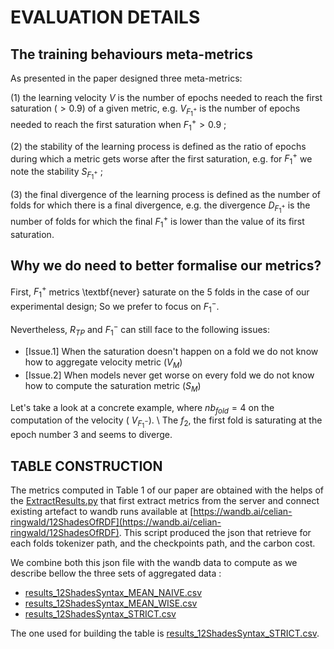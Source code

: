# EVALUATION DETAILS

## The training behaviours meta-metrics

As presented in the paper designed three meta-metrics: 

(1) the learning velocity $V$ is the number of epochs needed to reach the first saturation ($> 0.9$) of a given metric, e.g.  $V_{F^+_1}$ is the number of epochs needed to reach the first saturation when $F^+_1>0.9$ ; 

(2) the stability of the learning process is defined as the ratio of epochs during which a metric gets worse after the first saturation, e.g. for  $F^+_1$ we note the stability $S_{F^{+}_1}$ ; 

(3) the final divergence of the learning process is defined as the number of folds for which there is a final divergence, e.g. the divergence $D_{F^+_1}$ is the number of folds for which the final $F^+_1$ is lower than the value of its first saturation.

## Why we do need to better formalise our metrics?

First, $F_1^+$ metrics \textbf{never} saturate on the 5 folds in the case of our experimental design; So we prefer to focus on $F_1^-$. 

Nevertheless, $R_{TP}$ and $F_1^-$  can still face to the following issues: 
* [Issue.1] When the saturation doesn't happen on a fold we do not know how to aggregate velocity metric ($V_M$) 
* [Issue.2] When models never get worse on every fold we do not know how to compute the saturation metric ($S_M$)

Let's take a look at a concrete example, where $nb_{fold}=4$ on the computation of the velocity ( $V_{F^-_1}$). \\ The $f_2$, the first fold is saturating at the epoch number 3 and seems to diverge.  


## TABLE CONSTRUCTION
The metrics computed in Table 1 of our paper are obtained with the helps of the [ExtractResults.py](https://github.com/datalogism/12ShadesOfRDFSyntax/blob/main/eval/ExtractResults.py) that first extract metrics from the server and connect existing artefact to wandb runs available at [https://wandb.ai/celian-ringwald/12ShadesOfRDF](https://wandb.ai/celian-ringwald/12ShadesOfRDF). This script produced the json that retrieve for each folds tokenizer path, and the checkpoints path, and the carbon cost.

We combine both this json file with the wandb data to compute as we describe bellow the three sets of aggregated data : 
* [results_12ShadesSyntax_MEAN_NAIVE.csv](https://github.com/datalogism/12ShadesOfRDFSyntax/blob/main/eval/results_12ShadesSyntax_MEAN_NAIVE.csv)
* [results_12ShadesSyntax_MEAN_WISE.csv](https://github.com/datalogism/12ShadesOfRDFSyntax/blob/main/eval/results_12ShadesSyntax_MEAN_WISE.csv)
* [results_12ShadesSyntax_STRICT.csv](https://github.com/datalogism/12ShadesOfRDFSyntax/blob/main/eval/results_12ShadesSyntax_STRICT.csv)

The one used for building the table is  [results_12ShadesSyntax_STRICT.csv](https://github.com/datalogism/12ShadesOfRDFSyntax/blob/main/eval/results_12ShadesSyntax_STRICT.csv). 
